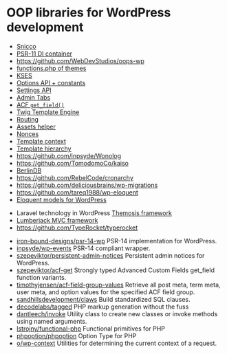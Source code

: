 # OOP libraries for WordPress development

- [Snicco](https://github.com/snicco/snicco)
- [PSR-11 DI container](https://github.com/TypistTech/wp-contained-hook)
- https://github.com/WebDevStudios/oops-wp
- [functions.php of themes](https://gist.github.com/tylerlwsmith/dc1f5fb04126189ec42980952cd124d7)
- [KSES](https://github.com/TypistTech/wp-kses-view)
- [Options API + constants](https://github.com/TypistTech/wp-option-store)
- [Settings API](https://github.com/TypistTech/wp-better-settings)
- [Admin Tabs](https://github.com/TypistTech/wp-admin-tabs)
- [ACF `get_field()`](https://github.com/szepeviktor/acf-get)
- [Twig Template Engine](https://github.com/timber/timber)
- [Routing](https://github.com/Brain-WP/Cortex)
- [Assets helper](https://github.com/Brain-WP/Assets)
- [Nonces](https://github.com/Brain-WP/Nonces)
- [Template context](https://github.com/Brain-WP/Context)
- [Template hierarchy](https://github.com/Brain-WP/Hierarchy)
- https://github.com/inpsyde/Wonolog
- https://github.com/TomodomoCo/kaiso
- [BerlinDB](https://github.com/berlindb/core)
- https://github.com/RebelCode/cronarchy
- https://github.com/deliciousbrains/wp-migrations
- https://github.com/tareq1988/wp-eloquent
- [Eloquent models for WordPress](https://github.com/Zae/LaraPress)

* Laravel technology in WordPress [Themosis framework](https://github.com/themosis/themosis)
* [Lumberjack MVC framework](https://github.com/Rareloop/lumberjack)
* https://github.com/TypeRocket/typerocket

- [iron-bound-designs/psr-14-wp](https://github.com/iron-bound-designs/psr-14-wp)
  PSR-14 implementation for WordPress.
- [inpsyde/wp-events](https://github.com/inpsyde/wp-events)
  PSR-14 compliant wrapper.
- [szepeviktor/persistent-admin-notices](https://github.com/szepeviktor/wordpress-persistent-admin-notices)
  Persistent admin notices for WordPress.
- [szepeviktor/acf-get](https://github.com/szepeviktor/acf-get)
  Strongly typed Advanced Custom Fields get_field function variants.
- [timothyjensen/acf-field-group-values](https://github.com/timothyjensen/acf-field-group-values)
  Retrieve all post meta, term meta, user meta, and option values for the specified ACF field group.
- [sandhillsdevelopment/claws](https://github.com/sandhillsdevelopment/claws)
  Build standardized SQL clauses.
- [decodelabs/tagged](https://github.com/decodelabs/tagged)
  PHP markup generation without the fuss
- [dantleech/invoke](https://github.com/dantleech/invoke)
  Utility class to create new classes or invoke methods using named arguments.
- [lstrojny/functional-php](https://github.com/lstrojny/functional-php)
  Functional primitives for PHP
- [phpoption/phpoption](https://github.com/schmittjoh/php-option)
  Option Type for PHP
- [o/wp-context](https://github.com/j-arens/wp-context)
  Utilities for determining the current context of a request.
